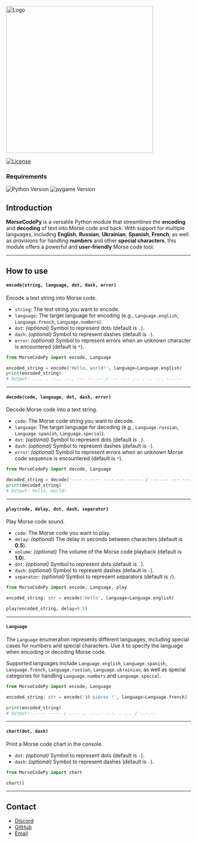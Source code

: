 
<img alt="Logo" src="https://images2.imgbox.com/a2/44/Xcip287L_o.png" width="400"/>

[![License](https://img.shields.io/badge/License-MIT-green)](license.txt)

### Requirements
![Python Version](https://img.shields.io/badge/Python-3.11%2B-blue)
![pygame Version](https://img.shields.io/badge/pygame-2.5.2%2B-red)

## Introduction
**MorseCodePy** is a versatile Python module that streamlines the **encoding** and **decoding**
of text into Morse code and back. With support for multiple languages, including **English**, **Russian**, **Ukrainian**,
**Spanish**, **French**, as well as provisions for handling **numbers** and other **special characters**, this module
offers a powerful and **user-friendly** Morse code tool.
___

## How to use

#### `encode(string, language, dot, dash, error)`
Encode a text string into Morse code.

- `string`: The text string you want to encode.
- `language`: The target language for encoding (e.g., `Language.english`, `Language.french`, `Language.numbers`).
- `dot`: *(optional)* Symbol to represent dots (default is `.`).
- `dash`: *(optional)* Symbol to represent dashes (default is `-`).
- `error`: *(optional)* Symbol to represent errors when an unknown character is encountered (default is `*`).

```python
from MorseCodePy import encode, Language

encoded_string = encode('Hello, world!', language=Language.english)
print(encoded_string)
# Output: .... . .-.. .-.. --- --..-- / .-- --- .-. .-.. -.. -.-.--
```
___

#### `decode(code, language, dot, dash, error)`
Decode Morse code into a text string.

- `code`: The Morse code string you want to decode.
- `language`: The target language for decoding (e.g., `Language.russian`, `Language.spanish`, `Language.special`).
- `dot`: *(optional)* Symbol to represent dots (default is `.`).
- `dash`: *(optional)* Symbol to represent dashes (default is `-`).
- `error`: *(optional)* Symbol to represent errors when an unknown Morse code sequence is encountered (default is `*`).

```python
from MorseCodePy import decode, Language

decoded_string = decode('···· · ·-·· ·-·· --- --··-- / ·-- --- ·-· ·-·· -·· -·-·--', language=Language.english, dot='·')
print(decoded_string)
# Output: hello, world!
```
___

#### `play(code, delay, dot, dash, separator)`
Play Morse code sound.

- `code`: The Morse code you want to play.
- `delay`: *(optional)* The delay in seconds between characters (default is **0.5**).
- `volume`: *(optional)* The volume of the Morse code playback (default is **1.0**).
- `dot`: *(optional)* Symbol to represent dots (default is `.`).
- `dash`: *(optional)* Symbol to represent dashes (default is `-`).
- `separator`: *(optional)* Symbol to represent separators (default is `/`).

```python
from MorseCodePy import encode, Language, play

encoded_string: str = encode('Hello', language=Language.english)

play(encoded_string, delay=0.5)
```
___

#### `Language`
The `Language` enumeration represents different languages, including special cases for numbers and special characters.
Use it to specify the language when encoding or decoding Morse code.

Supported languages include `Language.english`, `Language.spanish`, `Language.french`, `Language.russian`, `Language.ukrainian`,
as well as special categories for handling `Language.numbers` and `Language.special`.

```python
from MorseCodePy import encode, Language

encoded_string: str = encode('10 pièces !', language=Language.french)

print(encoded_string)
# Output: .---- ----- / .--. .. .-..- -.-. . ... / -.-.--
```
___

#### `chart(dot, dash)`
Print a Morse code chart in the console.

- `dot`: *(optional)* Symbol to represent dots (default is `·`).
- `dash`: *(optional)* Symbol to represent dashes (default is `-`).

```python
from MorseCodePy import chart

chart()
```
___

## Contact
- [Discord](https://discord.com/users/873920068571000833)
- [GitHub](https://github.com/CrazyFlyKite)
- [Email](mailto:karpenkoartem2846@gmail.com)
